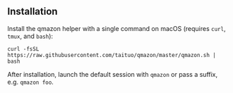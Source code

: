 ## Installation

Install the qmazon helper with a single command on macOS (requires `curl`, `tmux`, and `bash`):

```
curl -fsSL https://raw.githubusercontent.com/taituo/qmazon/master/qmazon.sh | bash
```

After installation, launch the default session with `qmazon` or pass a suffix, e.g. `qmazon foo`.
